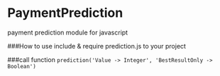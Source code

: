 # PaymentPrediction
payment prediction module for javascript

###How to use
include & require prediction.js to your project

###call function 
`
prediction('Value -> Integer', 'BestResultOnly -> Boolean')
`
